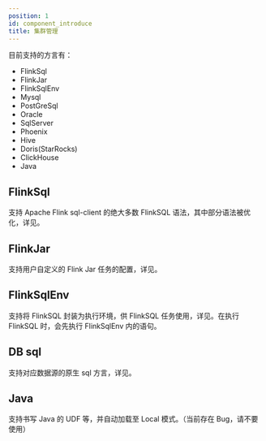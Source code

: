 ```yaml
---
position: 1
id: component_introduce
title: 集群管理
---
```




目前支持的方言有：
 - FlinkSql
 - FlinkJar
 - FlinkSqlEnv
 - Mysql
 - PostGreSql
 - Oracle
 - SqlServer
 - Phoenix
 - Hive
 - Doris(StarRocks)
 - ClickHouse
 - Java 

## FlinkSql

支持 Apache Flink sql-client 的绝大多数 FlinkSQL 语法，其中部分语法被优化，详见。

## FlinkJar

支持用户自定义的 Flink Jar 任务的配置，详见。

## FlinkSqlEnv

支持将 FlinkSQL 封装为执行环境，供 FlinkSQL 任务使用，详见。在执行 FlinkSQL 时，会先执行 FlinkSqlEnv 内的语句。

## DB sql

支持对应数据源的原生 sql 方言，详见。

## Java

支持书写 Java 的 UDF 等，并自动加载至 Local 模式。（当前存在 Bug，请不要使用）


 

 